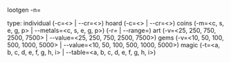 

lootgen <type> -n=<number> 

type:
    individual (-c=<> | --cr=<>)
    hoard  (-c=<> | --cr=<>)
    coins (-m=<c, s, e, g, p> | --metals=<c, s, e, g, p>) (-r=<h-l> | --range=<h-l>)
    art (-v=<25, 250, 750, 2500, 7500> | --value=<25, 250, 750, 2500, 7500>)
    gems (-v=<10, 50, 100, 500, 1000, 5000> | --value=<10, 50, 100, 500, 1000, 5000>)
    magic (-t=<a, b, c, d, e, f, g, h, i> | --table=<a, b, c, d, e, f, g, h, i>)
    
